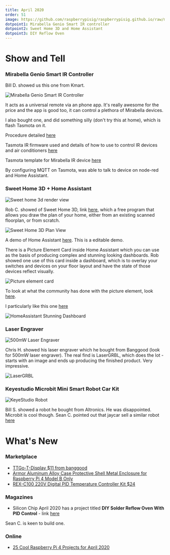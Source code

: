 ```yaml
---
title: April 2020
order: 51
image: https://github.com/raspberrypisig/raspberrypisig.github.io/raw/master/assets/images/SweetHome3D-render.jpg
dotpoint1: Mirabella Genio Smart IR controller 
dotpoint2: Sweet Home 3D and Home Assistant
dotpoint3: DIY Reflow Oven
---
```



# Show and Tell

### Mirabella Genio Smart IR Controller
Bill D. showed us this one from Kmart.

![Mirabella Genio Smart IR Controller](https://www.kmart.com.au/wcsstore/Kmart/images/ncatalog/f/0/42769460-1-f.jpg)

It acts as a universal remote via an phone app. It's really awesome for the price and the app is good too, it can control a plethora of Mirabella devices.

I also bought one, and did something silly (don't try this at home), which is flash Tasmota on it. 

Procedure detailed [here](https://community.home-assistant.io/t/mirabella-genio-ir-controller-kmart-integration/164388) 

Tasmota IR firmware used and details of how to use to control IR devices and air conditioners [here](https://tasmota.github.io/docs/Tasmota-IR/)

Tasmota template for Mirabella IR device [here](https://templates.blakadder.com/mirabella_genio_I002577.html)

By configuring MQTT on Tasmota, was able to talk to device on node-red and Home Assistant.

### Sweet Home 3D + Home Assistant

![Sweet home 3d render view](https://github.com/raspberrypisig/raspberrypisig.github.io/raw/master/assets/images/SweetHome3D-render-bland.jpg)

Rob C. showed of Sweet Home 3D, link [here](http://www.sweethome3d.com/), which a free program that allows you draw the plan of your home, either from an existing scanned floorplan, or from scratch.

![Sweet Home 3D Plan View](https://github.com/raspberrypisig/raspberrypisig.github.io/raw/master/assets/images/SweetHome3D-plan.jpg)
 
A demo of Home Assistant [here](https://demo.home-assistant.io/#/lovelace/0). This is a editable demo.

There is a Picture Element Card inside Home Assistant which you can use as the basis of producing complex and stunning looking dashboards. 
Rob showed one use of this card inside a dashboard, which is to overlay your switches and devices on your floor layout and have the state of those
devices reflect visually.

![Picture element card](https://github.com/raspberrypisig/raspberrypisig.github.io/raw/master/assets/images/homeassistant-pictureelement.jpg)

To look at what the community has done with the picture element, look [here](https://community.home-assistant.io/t/show-off-your-picture-elements-uses/63642/18). 

I particularly like this one [here](https://community.home-assistant.io/t/picture-elements-custom-layout-card-interface/126132)

![HomeAssistant Stunning Dashboard](https://community-home-assistant-assets.s3.dualstack.us-west-2.amazonaws.com/original/3X/3/4/34c72ecc13092c2787a8fa8ddbf78bbd19f4544e.png)

### Laser Engraver

![500mW Laser Engraver](https://github.com/raspberrypisig/raspberrypisig.github.io/raw/master/assets/images/laserengraver.jpg)

Chris H. showed his laser engraver which he bought from Banggood (look for 500mW laser engraver).
The real find is LaserGRBL, which does the lot - starts with an image and ends up producing the finished product. Very impressive. 

![LaserGRBL](https://github.com/raspberrypisig/raspberrypisig.github.io/raw/master/assets/images/lasergrbl.jpg)


### Keyestudio Microbit Mini Smart Robot Car Kit

![KeyeStudio Robot](https://github.com/raspberrypisig/raspberrypisig.github.io/raw/master/assets/images/keyestudio-robot.png)

Bill S. showed a robot he bought from Altronics. He was disappointed. Microbit is cool though. Sean C. pointed out that jaycar
sell a similar robot [here](https://www.jaycar.com.au/duinotech-mini-smart-car-robot-kit-with-micro-bit-stem/p/KR9262)



# What's New

### Marketplace
- [TTGo-T-Display $11 from banggood](https://www.banggood.com/LILYGO-TTGO-T-Display-ESP32-CP2104-WiFi-bluetooth-Module-1_14-Inch-LCD-Development-Board-p-1522925.html?cur_warehouse=CN)
- [Armor Aluminum Alloy Case Protective Shell Metal Enclosure for Raspberry Pi 4 Model B Only](https://www.banggood.com/Armor-Aluminum-Alloy-Case-Protective-Shell-Metal-Enclosure-for-Raspberry-Pi-4-Model-B-Only-p-1539228.html?gmcCountry=AU&currency=AUD&createTmp=1&utm_source=googleshopping&utm_medium=cpc_bgs&utm_content=frank&utm_campaign=frank-ssc-au-all-19bf11-1104&ad_id=394360771135&gclid=Cj0KCQjwybD0BRDyARIsACyS8muG_NOJdJa-qs7WieIo8guYr1X3kww9-wsA8_nyx9rWpvPBPXpO2YEaAvejEALw_wcB&cur_warehouse=CN)
- [REX-C100 220V Digital PID Temperature Controller Kit $24](https://www.banggood.com/REX-C100-100-240V-Digital-PID-Temperature-Controller-Kit-p-914678.html?rmmds=category&cur_warehouse=CN)

### Magazines
- Silicon Chip April 2020 has a project titled **DIY Solder Reflow Oven With PID Control** - link [here](http://www.siliconchip.com.au/Issue/2020/April/A+DIY+Reflow+Oven+Controller+for+modern+soldering?res=nonflash)

Sean C. is keen to build one.

### Online
- [25 Cool Raspberry Pi 4 Projects for April 2020](https://all3dp.com/1/best-raspberry-pi-projects/)


